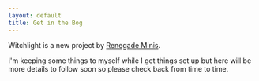 ```yaml
---
layout: default
title: Get in the Bog
---
```


Witchlight is a new project by [Renegade Minis](https://www.renegademinis.com).

I'm keeping some things to myself while I get things set up but here will be more details to follow soon so please check back from time to time.